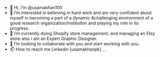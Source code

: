 - 👋 Hi, I’m @usamakhan100
- 👀 I’m interested in believing in hard work and am very confident about myself in becoming a part of a 
dynamic &challenging environment of a good research organization/institution 
and playing my role in its progress.
- 🌱 I’m currently doing Shopify store management, and managing an Etsy store also i am an Expert Graphic Designer. 
- 💞️ I’m looking to collaborate with you and start working with you.
- 📫 How to reach me Linkedin [usamakhanpk]  ...

<!---
usamakhan100/usamakhan100 is a ✨ special ✨ repository because its `README.md` (this file) appears on your GitHub profile.
You can click the Preview link to take a look at your changes.
--->
